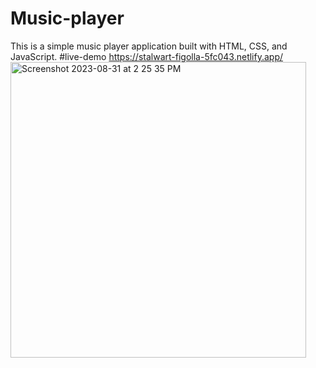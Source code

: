 # Music-player
This is a simple music player application built with HTML, CSS, and JavaScript.
#live-demo
https://stalwart-figolla-5fc043.netlify.app/
<img width="473" alt="Screenshot 2023-08-31 at 2 25 35 PM" src="https://github.com/rushikesht307/Music-player/assets/108972839/ea97f7c2-5cbb-445e-b1b1-76ea10c1a666">
